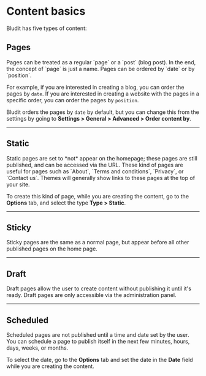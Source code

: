 # Content basics
<!-- position: 1 -->

Bludit has five types of content:

<h2 id="pages">Pages</h2>
Pages can be treated as a regular `page` or a `post` (blog post). In the end, the concept of `page` is just a name. Pages can be ordered by `date` or by `position`.

For example, if you are interested in creating a blog, you can order the pages by `date`. If you are interested in creating a website with the pages in a specific order, you can order the pages by `position`.

Bludit orders the pages by `date` by default, but you can change this from the settings by going to **Settings > General > Advanced > Order content by**.

---

<h2 id="static">Static</h2>
Static pages are set to *not* appear on the homepage; these pages are still published, and can be accessed via the URL. These kind of pages are useful for pages such as `About`, `Terms and conditions`, `Privacy`, or `Contact us`. Themes will generally show links to these pages at the top of your site.

To create this kind of page, while you are creating the content, go to the **Options** tab, and select the type **Type > Static**.

---

<h2 id="sticky">Sticky</h2>
Sticky pages are the same as a normal page, but appear before all other published pages on the home page.

---

<h2 id="draft">Draft</h2>
Draft pages allow the user to create content without publishing it until it's ready. Draft pages are only accessible via the administration panel.

---

<h2 id="scheduled">Scheduled</h2>
Scheduled pages are not published until a time and date set by the user. You can schedule a page to publish itself in the next few minutes, hours, days, weeks, or months.

To select the date, go to the **Options** tab and set the date in the **Date** field while you are creating the content.
